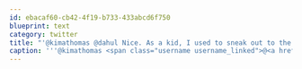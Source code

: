 ```yaml
---
id: ebacaf60-cb42-4f19-b733-433abcd6f750
blueprint: text
category: twitter
title: "'@kimathomas @dahul Nice. As a kid, I used to sneak out to the local airports with my dad's old Pentax 1000"
caption: '''@kimathomas <span class="username username_linked">@<a href="https://twitter.com/dahul" title="Darren Hull (dahul)">dahul</a></span> Nice. As a kid, I used to sneak out to the local airports with my dad''s old Pentax 1000'
---
```

